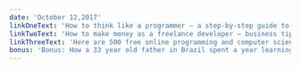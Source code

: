 ```yaml
---
date: 'October 12,2017'
linkOneText: 'How to think like a programmer — a step-by-step guide to approaching projects and coding challenges (9 minute read): https://fcc.im/2kKi8RZ'
linkTwoText: 'How to make money as a freelance developer — business tips from my friend Luke Ciciliano, who does freelance web development for law firms (35 minute watch): https://www.youtube.com/watch?v=fsTzLgra5dQ'
linkThreeText: 'Here are 500 free online programming and computer science courses you can start in October (1 to 30 minutes to browse): https://fcc.im/2yjrWYG'
bonus: 'Bonus: How a 33 year old father in Brazil spent a year learning to code through freeCodeCamp, then got his first Front End Developer job (2 minute read): https://fcc.im/2yfD1Yt'
---
```

